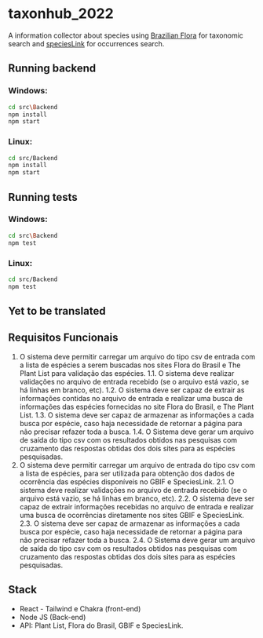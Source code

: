 # taxonhub_2022
A information collector about species using [Brazilian Flora](http://floradobrasil.jbrj.gov.br/reflora/listaBrasil/PrincipalUC/PrincipalUC.do#CondicaoTaxonCP) for taxonomic search and [speciesLink](https://specieslink.net) for occurrences search.

## Running backend

### Windows:
```sh
cd src\Backend
npm install
npm start
```

### Linux:
```sh
cd src/Backend
npm install
npm start
```

## Running tests

### Windows:
```sh
cd src\Backend
npm test
```

### Linux:
```sh
cd src/Backend
npm test
```
## Yet to be translated
## Requisitos Funcionais
1. O sistema deve permitir carregar um arquivo do tipo csv de entrada com a lista de espécies a serem buscadas nos sites Flora do Brasil e The Plant List para validação das espécies.
1.1. O sistema deve realizar validações no arquivo de entrada recebido (se o arquivo está vazio, se há linhas em branco, etc).
1.2. O sistema deve ser capaz de extrair as informações contidas no arquivo de entrada e realizar uma busca de informações das espécies fornecidas no site Flora do Brasil, e The Plant List.
1.3. O sistema deve ser capaz de armazenar as informações a cada busca por espécie, caso haja necessidade de retornar a página para não precisar refazer toda a busca.
1.4. O Sistema deve gerar um arquivo de saída do tipo csv com os resultados obtidos nas pesquisas com cruzamento das respostas obtidas dos dois sites para as espécies pesquisadas.
2. O sistema deve permitir carregar um arquivo de entrada do tipo csv com a lista de espécies, para ser utilizada para obtenção dos dados de ocorrência das espécies disponíveis no GBIF e SpeciesLink.
2.1. O sistema deve realizar validações no arquivo de entrada recebido (se o arquivo está vazio, se há linhas em branco, etc).
2.2. O sistema deve ser capaz de extrair informações recebidas no arquivo de entrada e realizar uma busca de ocorrências diretamente nos sites GBIF e SpeciesLink.
2.3. O sistema deve ser capaz de armazenar as informações a cada busca por espécie, caso haja necessidade de retornar a página para não precisar refazer toda a busca.
2.4. O Sistema deve gerar um arquivo de saída do tipo csv com os resultados obtidos nas pesquisas com cruzamento das respostas obtidas dos dois sites para as espécies pesquisadas.


## Stack 
- React - Tailwind e Chakra (front-end)
- Node JS (Back-end)
- API: Plant List, Flora do Brasil, GBIF e SpeciesLink.
